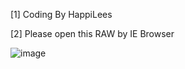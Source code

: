 [1]     Coding By HappiLees

[2]     Please open this RAW by IE Browser

![image](http://i2.tietuku.com/c9acc59cd672658es.jpg)

